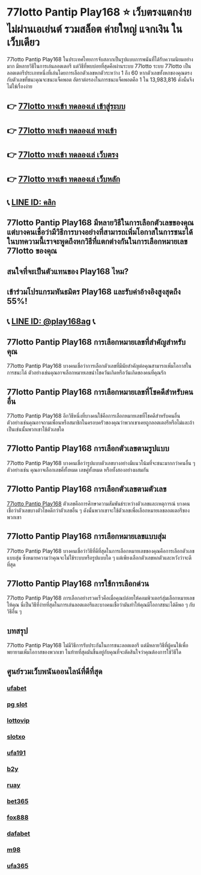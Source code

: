 
# 77lotto Pantip Play168 ⭐ เว็บตรงแตกง่ายไม่ผ่านเอเย่นต์ รวมสล็อต ค่ายใหญ่ แจกเงิน ในเว็บเดียว

77lotto Pantip Play168 ในประเทศไทยการจับสลากเป็นรูปแบบการพนันที่ได้รับความนิยมอย่างมาก มีหลายวิธีในการเล่นลอตเตอรี แต่วิธีที่พบบ่อยที่สุดคือผ่านระบบ 77lotto
ระบบ 77lotto เป็นลอตเตอรีประเภทหนึ่งที่เล่นโดยการเลือกตัวเลขหกตัวระหว่าง 1 ถึง 60 หากตัวเลขทั้งหกของคุณตรงกับตัวเลขที่ชนะคุณจะชนะแจ็คพอต อัตราต่อรองในการชนะแจ็คพอตคือ 1 ใน 13,983,816 ดังนั้นจึงไม่ใช่เรื่องง่าย

## 👉 [77lotto ทางเข้า ทดลองเล่ เข้าสู่ระบบ](https://bit.ly/3TCj9rY)
## 👉 [77lotto ทางเข้า ทดลองเล่ ทางเข้า](https://bit.ly/3TCj9rY)
## 👉 [77lotto ทางเข้า ทดลองเล่ เว็บตรง](https://bit.ly/3TCj9rY)
## 👉 [77lotto ทางเข้า ทดลองเล่ เว็บหลัก](https://bit.ly/3TCj9rY)
## 📞 [LINE ID: คลิก](https://line.me/R/ti/p/@342mcrfd)

## 77lotto Pantip Play168 มีหลายวิธีในการเลือกตัวเลขของคุณ แต่บางคนเชื่อว่ามีวิธีการบางอย่างที่สามารถเพิ่มโอกาสในการชนะได้ ในบทความนี้เราจะพูดถึงหกวิธีที่แตกต่างกันในการเลือกหมายเลข 77lotto ของคุณ

## สนใจที่จะเป็นตัวแทนของ Play168 ไหม?
## เข้าร่วมโปรแกรมพันธมิตร Play168 และรับค่าอ้างอิงสูงสุดถึง 55%!
## 📞 [LINE ID: @play168ag](https://bit.ly/3RSGiFl) 📞

## 77lotto Pantip Play168 การเลือกหมายเลขที่สําคัญสําหรับคุณ
77lotto Pantip Play168 บางคนเชื่อว่าการเลือกตัวเลขที่มีนัยสําคัญต่อคุณสามารถเพิ่มโอกาสในการชนะได้ ตัวอย่างเช่นคุณอาจเลือกหมายเลขนําโชควันเกิดหรือวันเกิดของคนที่คุณรัก

## 77lotto Pantip Play168 การเลือกหมายเลขที่โชคดีสําหรับคนอื่น
77lotto Pantip Play168 อีกวิธีหนึ่งที่บางคนใช้คือการเลือกหมายเลขที่โชคดีสําหรับคนอื่น ตัวอย่างเช่นคุณอาจถามเพื่อนหรือสมาชิกในครอบครัวของคุณว่าพวกเขาเคยถูกลอตเตอรีหรือไม่และถ้าเป็นเช่นนั้นพวกเขาใช้ตัวเลขใด

## 77lotto Pantip Play168 การเลือกตัวเลขตามรูปแบบ
77lotto Pantip Play168 บางคนเชื่อว่ารูปแบบตัวเลขบางอย่างมีแนวโน้มที่จะชนะมากกว่าคนอื่น ๆ ตัวอย่างเช่น คุณอาจเลือกเลขคี่ทั้งหมด เลขคู่ทั้งหมด หรือทั้งสองอย่างผสมกัน

## 77lotto Pantip Play168 การเลือกตัวเลขตามตัวเลข
[77lotto Pantip Play168](https://atom.io/packages/77lotto) ตัวเลขคือการศึกษาความสัมพันธ์ระหว่างตัวเลขและเหตุการณ์ บางคนเชื่อว่าตัวเลขบางตัวโชคดีกว่าตัวเลขอื่น ๆ ดังนั้นพวกเขาจะใช้ตัวเลขเพื่อเลือกหมายเลขลอตเตอรีของพวกเขา

## 77lotto Pantip Play168 การเลือกหมายเลขแบบสุ่ม
77lotto Pantip Play168 บางคนเชื่อว่าวิธีที่ดีที่สุดในการเลือกหมายเลขของคุณคือการเลือกตัวเลขแบบสุ่ม ซึ่งหมายความว่าคุณจะไม่ใช้ระบบหรือรูปแบบใด ๆ แต่เพียงเลือกตัวเลขหกตัวและหวังว่าจะดีที่สุด

## 77lotto Pantip Play168 การใช้การเลือกด่วน
77lotto Pantip Play168 การเลือกอย่างรวดเร็วคือเมื่อคุณปล่อยให้คอมพิวเตอร์สุ่มเลือกหมายเลขให้คุณ นี่เป็นวิธีที่ง่ายที่สุดในการเล่นลอตเตอรีและบางคนเชื่อว่ามันทําให้คุณมีโอกาสชนะได้ดีพอ ๆ กับวิธีอื่น ๆ

## บทสรุป
77lotto Pantip Play168 ไม่มีวิธีการรับประกันในการชนะลอตเตอรี แต่มีหลายวิธีที่ผู้คนใช้เพื่อพยายามเพิ่มโอกาสของพวกเขา ในท้ายที่สุดมันขึ้นอยู่กับคุณที่จะตัดสินใจว่าคุณต้องการใช้วิธีใด

## ศูนย์รวมเว็บพนันออนไลน์ที่ดีที่สุด
### [ufabet](https://atom.io/packages/ufabet)
### [pg slot](https://atom.io/themes/pg%20slot)
### [lottovip](https://atom.io/packages/lottovip)
### [slotxo](https://atom.io/packages/slotxo)
### [ufa191](https://atom.io/packages/ufa191)
### [b2y](https://atom.io/packages/b2y)
### [ruay](https://atom.io/themes/ruay)
### [bet365](https://atom.io/packages/bet365)
### [fox888](https://atom.io/packages/fox888)
### [dafabet](https://atom.io/packages/dafabet)
### [m98](https://atom.io/packages/m98)
### [ufa365](https://atom.io/packages/ufa365)